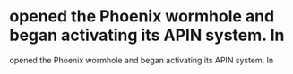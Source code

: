 # opened the Phoenix wormhole and began activating its APIN system. In

opened the Phoenix wormhole and began activating its APIN system. In